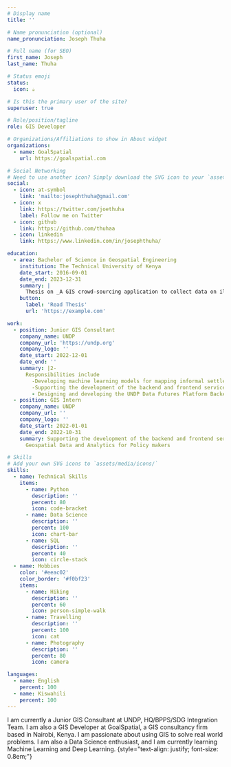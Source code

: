 ```yaml
---
# Display name
title: ''

# Name pronunciation (optional)
name_pronunciation: Joseph Thuha

# Full name (for SEO)
first_name: Joseph
last_name: Thuha

# Status emoji
status:
  icon: ☕️

# Is this the primary user of the site?
superuser: true

# Role/position/tagline
role: GIS Developer

# Organizations/Affiliations to show in About widget
organizations:
  - name: GoalSpatial
    url: https://goalspatial.com

# Social Networking
# Need to use another icon? Simply download the SVG icon to your `assets/media/icons/` folder.
social:
  - icon: at-symbol
    link: 'mailto:josephthuha@gmail.com'
  - icon: x
    link: https://twitter.com/joethuha
    label: Follow me on Twitter
  - icon: github
    link: https://github.com/thuhaa
  - icon: linkedin
    link: https://www.linkedin.com/in/josephthuha/

education:
  - area: Bachelor of Science in Geospatial Engineering
    institution: The Technical University of Kenya
    date_start: 2016-09-01
    date_end: 2023-12-31
    summary: |
      Thesis on _A GIS crowd-sourcing application to collect data on illegal dumping in Nairobi_
    button:
      label: 'Read Thesis'
      url: 'https://example.com'

work:
  - position: Junior GIS Consultant
    company_name: UNDP
    company_url: 'https://undp.org'
    company_logo: ''
    date_start: 2022-12-01
    date_end: ''
    summary: |2-
      Responsibilities include 
        -Developing machine learning models for mapping informal settlements
        -Supporting the development of the backend and frontend services for GeoHUB, an one stop shop for Geospatial Data and Analytics for Policy makers
        - Designing and developing the UNDP Data Futures Platform Backend Pipeline for SDG Indicator data retrieval, transformation and publishing to the Data Futures Platform
  - position: GIS Intern
    company_name: UNDP
    company_url: ''
    company_logo: ''
    date_start: 2022-01-01
    date_end: 2022-10-31
    summary: Supporting the development of the backend and frontend services for GeoHUB, an one stop shop for
      Geospatial Data and Analytics for Policy makers

# Skills
# Add your own SVG icons to `assets/media/icons/`
skills:
  - name: Technical Skills
    items:
      - name: Python
        description: ''
        percent: 80
        icon: code-bracket
      - name: Data Science
        description: ''
        percent: 100
        icon: chart-bar
      - name: SQL
        description: ''
        percent: 40
        icon: circle-stack
  - name: Hobbies
    color: '#eeac02'
    color_border: '#f0bf23'
    items:
      - name: Hiking
        description: ''
        percent: 60
        icon: person-simple-walk
      - name: Travelling
        description: ''
        percent: 100
        icon: cat
      - name: Photography
        description: ''
        percent: 80
        icon: camera

languages:
  - name: English
    percent: 100
  - name: Kiswahili
    percent: 100
---
```


I am currently a Junior GIS Consultant at UNDP, HQ/BPPS/SDG Integration Team. I am also a GIS Developer at GoalSpatial, a GIS consultancy firm based in Nairobi, Kenya. I am passionate about using GIS to solve real world problems. I am also a Data Science enthusiast, and I am currently learning Machine Learning and Deep Learning.
{style="text-align: justify; font-size: 0.8em;"}
